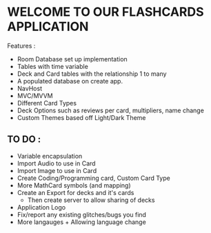 # WELCOME TO OUR FLASHCARDS APPLICATION
Features : 
- Room Database set up implementation
- Tables with time variable
- Deck and Card tables with the relationship 1 to many
- A populated database on create app.
- NavHost
- MVC/MVVM
- Different Card Types
- Deck Options such as reviews per card, multipliers, name change
- Custom Themes based off Light/Dark Theme

## TO DO :
- Variable encapsulation
- Import Audio to use in Card
- Import Image to use in Card
- Create Coding/Programming card, Custom Card Type
- More MathCard symbols (and mapping)  
- Create an Export for decks and it's cards
  - Then create server to allow sharing of decks
- Application Logo
- Fix/report any existing glitches/bugs you find
- More langauges + Allowing language change



